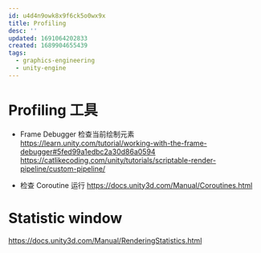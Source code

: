 ```yaml
---
id: u4d4n9owk8x9f6ck5o0wx9x
title: Profiling
desc: ''
updated: 1691064202833
created: 1689904655439
tags:
  - graphics-engineering
  - unity-engine
---
```


# Profiling 工具

- Frame Debugger 检查当前绘制元素
https://learn.unity.com/tutorial/working-with-the-frame-debugger#5fed99a1edbc2a30d86a0594
https://catlikecoding.com/unity/tutorials/scriptable-render-pipeline/custom-pipeline/

- 检查 Coroutine 运行 https://docs.unity3d.com/Manual/Coroutines.html

# Statistic window 
https://docs.unity3d.com/Manual/RenderingStatistics.html
